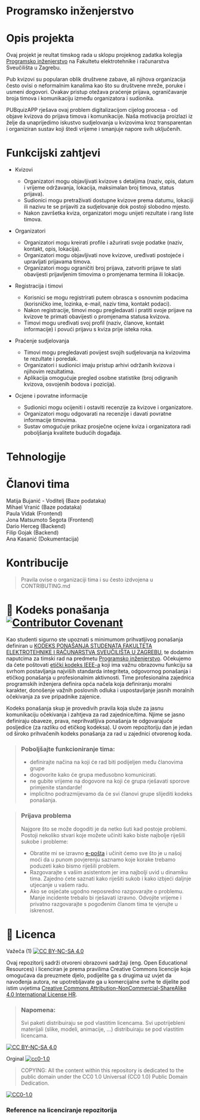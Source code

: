 # Programsko inženjerstvo

# Opis projekta
Ovaj projekt je reultat timskog rada u sklopu projeknog zadatka kolegija [Programsko inženjerstvo](https://www.fer.unizg.hr/predmet/proinz) na Fakultetu elektrotehnike i računarstva Sveučilišta u Zagrebu. 

Pub kvizovi su popularan oblik društvene zabave, ali njihova organizacija često ovisi o neformalnim kanalima kao što su društvene mreže, poruke i usmeni dogovori. Ovakav pristup otežava praćenje prijava, ograničavanje broja timova i komunikaciju između organizatora i sudionika.

PUBquizAPP rješava ovaj problem digitalizacijom cijelog procesa - od objave kvizova do prijava timova i komunikacije. Naša motivacija proizlazi iz želje da unaprijedimo iskustvo sudjelovanja u kvizovima kroz transparentan i organiziran sustav koji štedi vrijeme i smanjuje napore svih uključenih.

# Funkcijski zahtjevi

* Kvizovi

  *  Organizatori mogu objavljivati kvizove s detaljima (naziv, opis, datum i vrijeme održavanja, lokacija, maksimalan broj timova, status prijava).  
  *  Sudionici mogu pretraživati dostupne kvizove prema datumu, lokaciji ili nazivu te se prijaviti za sudjelovanje dok postoji slobodno mjesto.  
  *  Nakon završetka kviza, organizatori mogu unijeti rezultate i rang liste timova.  

* Organizatori

  *  Organizatori mogu kreirati profile i ažurirati svoje podatke (naziv, kontakt, opis, lokacija).  
  *  Organizatori mogu objavljivati nove kvizove, uređivati postojeće i upravljati prijavama timova.
  *  Organizatori mogu ograničiti broj prijava, zatvoriti prijave te slati obavijesti prijavljenim timovima o promjenama termina ili lokacije.  

* Registracija i timovi

  * Korisnici se mogu registrirati putem obrasca s osnovnim podacima (korisničko ime, lozinka, e-mail, naziv tima, kontakt podaci).  
  * Nakon registracije, timovi mogu pregledavati i pratiti svoje prijave na kvizove te primati obavijesti o promjenama statusa kvizova.  
  * Timovi mogu uređivati svoj profil (naziv, članove, kontakt informacije) i povući prijavu s kviza prije isteka roka.  

* Praćenje sudjelovanja
  
  * Timovi mogu pregledavati povijest svojih sudjelovanja na kvizovima te rezultate i poredak.  
  * Organizatori i sudionici imaju pristup arhivi održanih kvizova i njihovim rezultatima.  
  * Aplikacija omogućuje pregled osobne statistike (broj odigranih kvizova, osvojenih bodova i pozicija).  

* Ocjene i povratne informacije

  * Sudionici mogu ocijeniti i ostaviti recenzije za kvizove i organizatore.  
  * Organizatori mogu odgovarati na recenzije i davati povratne informacije timovima.  
  * Sustav omogućuje prikaz prosječne ocjene kviza i organizatora radi poboljšanja kvalitete budućih događaja.  

# Tehnologije

# Članovi tima 
Matija Bujanić - Voditelj (Baze podataka)  
Mihael Vranić (Baze podataka)  
Paula Vidak (Frontend)  
Jona Matsumoto Šegota (Frontend)  
Dario Herceg (Backend)  
Filip Gojak (Backend)  
Ana Kasanić (Dokumentacija)  

# Kontribucije
>Pravila ovise o organizaciji tima i su često izdvojena u CONTRIBUTING.md



# 📝 Kodeks ponašanja [![Contributor Covenant](https://img.shields.io/badge/Contributor%20Covenant-2.1-4baaaa.svg)](CODE_OF_CONDUCT.md)
Kao studenti sigurno ste upoznati s minimumom prihvatljivog ponašanja definiran u [KODEKS PONAŠANJA STUDENATA FAKULTETA ELEKTROTEHNIKE I RAČUNARSTVA SVEUČILIŠTA U ZAGREBU](https://www.fer.hr/_download/repository/Kodeks_ponasanja_studenata_FER-a_procisceni_tekst_2016%5B1%5D.pdf), te dodatnim naputcima za timski rad na predmetu [Programsko inženjerstvo](https://wwww.fer.hr).
Očekujemo da ćete poštovati [etički kodeks IEEE-a](https://www.ieee.org/about/corporate/governance/p7-8.html) koji ima važnu obrazovnu funkciju sa svrhom postavljanja najviših standarda integriteta, odgovornog ponašanja i etičkog ponašanja u profesionalnim aktivnosti. Time profesionalna zajednica programskih inženjera definira opća načela koja definiranju  moralni karakter, donošenje važnih poslovnih odluka i uspostavljanje jasnih moralnih očekivanja za sve pripadnike zajenice.

Kodeks ponašanja skup je provedivih pravila koja služe za jasnu komunikaciju očekivanja i zahtjeva za rad zajednice/tima. Njime se jasno definiraju obaveze, prava, neprihvatljiva ponašanja te  odgovarajuće posljedice (za razliku od etičkog kodeksa). U ovom repozitoriju dan je jedan od široko prihvačenih kodeks ponašanja za rad u zajednici otvorenog koda.
>### Poboljšajte funkcioniranje tima:
>* definirajte načina na koji će rad biti podijeljen među članovima grupe
>* dogovorite kako će grupa međusobno komunicirati.
>* ne gubite vrijeme na dogovore na koji će grupa rješavati sporove primjenite standarde!
>* implicitno podrazmijevamo da će svi članovi grupe slijediti kodeks ponašanja.
 
>###  Prijava problema
>Najgore što se može dogoditi je da netko šuti kad postoje problemi. Postoji nekoliko stvari koje možete učiniti kako biste najbolje riješili sukobe i probleme:
>* Obratite mi se izravno [e-pošta](mailto:vlado.sruk@fer.hr) i  učinit ćemo sve što je u našoj moći da u punom povjerenju saznamo koje korake trebamo poduzeti kako bismo riješili problem.
>* Razgovarajte s vašim asistentom jer ima najbolji uvid u dinamiku tima. Zajedno ćete saznati kako riješiti sukob i kako izbjeći daljnje utjecanje u vašem radu.
>* Ako se osjećate ugodno neposredno razgovarajte o problemu. Manje incidente trebalo bi rješavati izravno. Odvojite vrijeme i privatno razgovarajte s pogođenim članom tima te vjerujte u iskrenost.

# 📝 Licenca
Važeča (1)
[![CC BY-NC-SA 4.0][cc-by-nc-sa-shield]][cc-by-nc-sa]

Ovaj repozitorij sadrži otvoreni obrazovni sadržaji (eng. Open Educational Resources)  i licenciran je prema pravilima Creative Commons licencije koja omogućava da preuzmete djelo, podijelite ga s drugima uz 
uvjet da navođenja autora, ne upotrebljavate ga u komercijalne svrhe te dijelite pod istim uvjetima [Creative Commons Attribution-NonCommercial-ShareAlike 4.0 International License HR][cc-by-nc-sa].
>
> ### Napomena:
>
> Svi paketi distribuiraju se pod vlastitim licencama.
> Svi upotrijebleni materijali  (slike, modeli, animacije, ...) distribuiraju se pod vlastitim licencama.

[![CC BY-NC-SA 4.0][cc-by-nc-sa-image]][cc-by-nc-sa]

[cc-by-nc-sa]: https://creativecommons.org/licenses/by-nc/4.0/deed.hr 
[cc-by-nc-sa-image]: https://licensebuttons.net/l/by-nc-sa/4.0/88x31.png
[cc-by-nc-sa-shield]: https://img.shields.io/badge/License-CC%20BY--NC--SA%204.0-lightgrey.svg

Orginal [![cc0-1.0][cc0-1.0-shield]][cc0-1.0]
>
>COPYING: All the content within this repository is dedicated to the public domain under the CC0 1.0 Universal (CC0 1.0) Public Domain Dedication.
>
[![CC0-1.0][cc0-1.0-image]][cc0-1.0]

[cc0-1.0]: https://creativecommons.org/licenses/by/1.0/deed.en
[cc0-1.0-image]: https://licensebuttons.net/l/by/1.0/88x31.png
[cc0-1.0-shield]: https://img.shields.io/badge/License-CC0--1.0-lightgrey.svg

### Reference na licenciranje repozitorija
